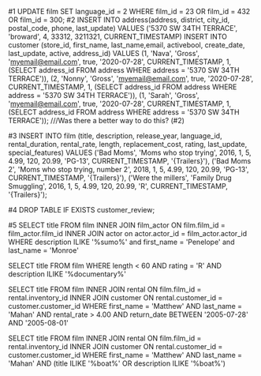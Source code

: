 #1
UPDATE film SET language_id = 2 WHERE film_id = 23 OR film_id = 432 OR film_id = 300; 
#2
INSERT INTO address(address, district, city_id, postal_code, phone, last_update) VALUES ('5370 SW 34TH TERRACE', 'broward', 4, 33312, 3211321, CURRENT_TIMESTAMP)
INSERT INTO customer (store_id, first_name, last_name,email, activebool, create_date, last_update, active, address_id) 
VALUES (1, 'Nava', 'Gross', 'myemail@email.com', true, '2020-07-28', CURRENT_TIMESTAMP, 1, (SELECT address_id FROM address WHERE address = '5370 SW 34TH TERRACE')), 
(2, 'Nonny', 'Gross', 'myemail@email.com', true, '2020-07-28', CURRENT_TIMESTAMP, 1, (SELECT address_id FROM address WHERE address = '5370 SW 34TH TERRACE')),
(1, 'Sarah', 'Gross', 'myemail@email.com', true, '2020-07-28', CURRENT_TIMESTAMP, 1, (SELECT address_id FROM address WHERE address = '5370 SW 34TH TERRACE'));
///Was there a better way to do this? (#2)

#3
INSERT INTO film (title, description, release_year, language_id, rental_duration, rental_rate, length, replacement_cost, rating, last_update, special_features)
VALUES ('Bad Moms', 'Moms who stop trying', 2016, 1, 5, 4.99, 120, 20.99, 'PG-13', CURRENT_TIMESTAMP, '{Trailers}'), ('Bad Moms 2', 'Moms who stop trying, number 2', 2018, 1, 5, 4.99, 120, 20.99, 'PG-13', CURRENT_TIMESTAMP, '{Trailers}'), ('Were the millers', 'Family Drug Smuggling', 2016, 1, 5, 4.99, 120, 20.99, 'R', CURRENT_TIMESTAMP, '{Trailers}');

#4
DROP TABLE IF EXISTS customer_review;

#5
SELECT title FROM film INNER JOIN film_actor ON film.film_id = film_actor.film_id 
INNER JOIN actor on actor.actor_id = film_actor.actor_id WHERE description ILIKE '%sumo%' and first_name = 'Penelope' and last_name = 'Monroe'

SELECT title FROM film WHERE length < 60 AND rating = 'R' AND description ILIKE '%documentary%'

SELECT title FROM film INNER JOIN rental ON film.film_id = rental.inventory_id
INNER JOIN customer ON rental.customer_id = customer.customer_id
WHERE first_name = 'Matthew' AND last_name = 'Mahan' AND rental_rate > 4.00 AND return_date BETWEEN '2005-07-28' AND '2005-08-01'

SELECT title FROM film INNER JOIN rental ON film.film_id = rental.inventory_id
INNER JOIN customer ON rental.customer_id = customer.customer_id
WHERE first_name = 'Matthew' AND last_name = 'Mahan' AND (title ILIKE '%boat%' OR description ILIKE '%boat%')
